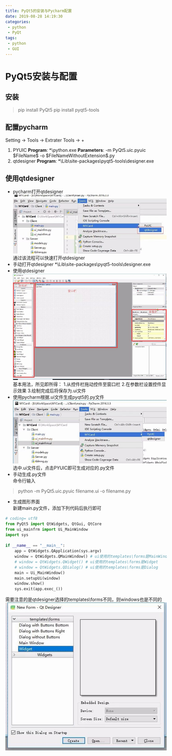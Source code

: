 ```yaml
---
title: PyQt5的安装与Pycharm配置
date: 2019-08-28 14:19:30
categories:
 - python
 - PyQt
tags:
 - python
 - GUI
---
```

# PyQt5安装与配置
## 安装
> pip install PyQt5
> pip install pyqt5-tools
## 配置pycharm
Setting -> Tools -> Extrater Tools -> +
1. PYUIC
**Program**: *\python.exe
**Parameters**: -m PyQt5.uic.pyuic \$FileName\$ -o \$FileNameWithoutExtension\$.py 
2. qtdesigner
**Program**: *\Lib\site-packages\pyqt5-tools\designer.exe
## 使用qtdesigner
* pycharm打开qtdesigner  
![pycharm设置qtdesigner](PyQt5的安装与Pycharm配置/pycharm设置qtdesigner.jpg)
通过该流程可以快速打开qtdesigner
* 手动打开qtdesigner 
*\Lib\site-packages\pyqt5-tools\designer.exe
* 使用qtdesigner
![qtdesigner界面](PyQt5的安装与Pycharm配置/qtdesigner界面.jpg)
基本用法，所见即所得：
1.从控件栏拖动控件至窗口栏
2.在参数栏设置控件显示效果
3.绘制完成后将保存为.ui文件
* 使用pycharm根据.ui文件生成pyqt5的.py文件
![根据PYUIC生成py文件](PyQt5的安装与Pycharm配置/根据PYUIC生成py文件.jpg)
选中.ui文件后，点击PYUIC即可生成对应的.py文件
* 手动生成.py文件  
命令行输入
>python -m PyQt5.uic.pyuic filename.ui -o filename.py  

* 生成图形界面  
新建main.py文件，添加下列代码后执行即可
```python
# coding= utf8
from PyQt5 import QtWidgets, QtGui, QtCore
from ui_mainfrm import Ui_MainWindow
import sys

if __name__ == "__main__":
    app = QtWidgets.QApplication(sys.argv)
    window = QtWidgets.QMainWindow() # ui使用的templates\forms是MainWindow
    # window = QtWidgets.QWidget() # ui使用的templates\forms是Widget
    # window = QtWidgets.QDialog() # ui使用的templates\forms是Dialog
    main = Ui_MainWindow()
    main.setupUi(window)
    window.show()
    sys.exit(app.exec_())
```
需要注意的是qtdesigner选择的templates\forms不同，则windows也是不同的
![qtdesigner的templates-forms](PyQt5的安装与Pycharm配置/qtdesigner的templates-forms.jpg)

 
 

